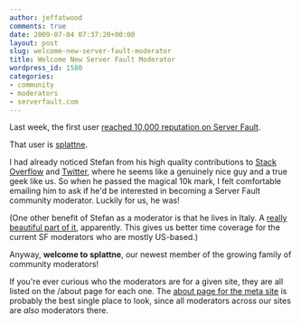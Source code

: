 ```yaml
---
author: jeffatwood
comments: true
date: 2009-07-04 07:37:20+00:00
layout: post
slug: welcome-new-server-fault-moderator
title: Welcome New Server Fault Moderator
wordpress_id: 1580
categories:
- community
- moderators
- serverfault.com
---
```



Last week, the first user [reached 10,000 reputation on Server Fault](http://serverfault.com/users).



That user is [splattne](http://serverfault.com/users/45/splattne).







I had already noticed Stefan from his high quality contributions to [Stack Overflow](http://stackoverflow.com/users/6461/splattne) and [Twitter](http://twitter.com/splattne), where he seems like a genuinely nice guy and a true geek like us. So when he passed the magical 10k mark, I felt comfortable emailing him to ask if he'd be interested in becoming a Server Fault community moderator. Luckily for us, he was!



(One other benefit of Stefan as a moderator is that he lives in Italy. A [really beautiful part of it](http://www.youtube.com/watch?v=H_F3YWYFIyA), apparently. This gives us better time coverage for the current SF moderators who are mostly US-based.)



Anyway, **welcome to splattne**, our newest member of the growing family of community moderators!



If you're ever curious who the moderators are for a given site, they are all listed on the /about page for each one. The [about page for the meta site](http://meta.stackoverflow.com/about) is probably the best single place to look, since all moderators across our sites are _also_ moderators there.

